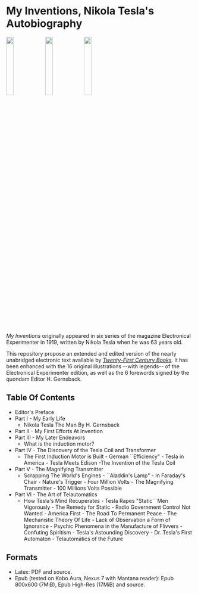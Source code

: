 # My Inventions, Nikola Tesla's Autobiography
<img src="https://raw.github.com/EtaoinShrdluc/Tesla-MyInvention/master/Screenshots/Tesla-cover.jpeg?raw=true" width=20%  />
<img src="https://raw.github.com/EtaoinShrdluc/Tesla-MyInvention/master/Screenshots/Tesla-scr2.jpeg?raw=true" width=20%  />
<img src="https://raw.github.com/EtaoinShrdluc/Tesla-MyInvention/master/Screenshots/Tesla-scr2.jpeg?raw=true" width=20%  />

*My Inventions* originally appeared in six series of the magazine Electronical Experimenter in 1919, written by Nikola Tesla when he was 63 years old. 

This repository propose an extended and edited version of the nearly unabridged electronic text available by *[Twenty-First Century Books](http://www.tfcbooks.com/special/my_inventions_index.htm)*. It has been enhanced with the 16 original illustrations --with legends-- of the Electronical Experimenter edition, as well as the 6 forewords signed by the quondam Editor H. Gernsback.

## Table Of Contents
* Editor's Preface
* Part I - My Early Life
	* Nikola Tesla The Man By H. Gernsback
* Part II - My First Efforts At Invention
* Part III - My Later Endeavors
  * What is the induction motor?
* Part IV - The Discovery of the Tesla Coil and Transformer
  * The First Induction Motor is Built - German ``Efficiency" - Tesla in America - Tesla Meets Edison -The Invention of the Tesla Coil
* Part V - The Magnifying Transmitter 
  * Scrapping The World's Engines - ``Aladdin's Lamp" - In Faraday's Chair - Nature's Trigger - Four Million Volts - The Magnifying Transmitter - 100 Millions Volts Possible 
* Part VI - The Art of Telautomatics
  * How Tesla's Mind Recuperates - Tesla Rapes "Static`` Men Vigorously - The Remedy for Static - Radio Government Control Not Wanted - America First - The Road To Permanent Peace - The Mechanistic Theory Of Life - Lack of Observation a Form of Ignorance - Psychic Phenomena in the Manufacture of Flivvers - Confuting Spiritism - Tesla's Astounding Discovery - Dr. Tesla's First Automaton - Telautomatics of the Future 
       
## Formats

* Latex: PDF and source.
* Epub (tested on Kobo Aura, Nexus 7 with Mantana reader): Epub 800x600 (7MiB), Epub High-Res (17MiB) and source.
